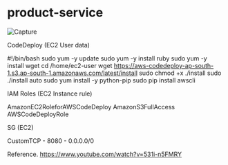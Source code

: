 # product-service

![Capture](https://user-images.githubusercontent.com/25712816/92306201-ef826380-efaa-11ea-9704-5304319e0517.PNG)

CodeDeploy (EC2 User data)

#!/bin/bash
sudo yum -y update
sudo yum -y install ruby
sudo yum -y install wget
cd /home/ec2-user
wget https://aws-codedeploy-ap-south-1.s3.ap-south-1.amazonaws.com/latest/install
sudo chmod +x ./install
sudo ./install auto
sudo yum install -y python-pip
sudo pip install awscli

IAM Roles (EC2 Instance rule)

AmazonEC2RoleforAWSCodeDeploy
AmazonS3FullAccess
AWSCodeDeployRole

SG (EC2)

CustomTCP - 8080 - 0.0.0.0/0

Reference.
https://www.youtube.com/watch?v=531i-n5FMRY
